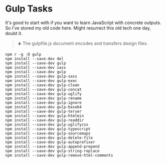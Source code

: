 # Gulp Tasks

It's good to start with if you want to learn JavaScript with concrete outputs.
So I've stored my old code here. Might resurrect this old tech one day, doubt it.

> 🠋 The gulpfile.js document encodes and transfers design files.

    npm r -g -D gulp
    npm install --save-dev del
    npm install --save-dev gulp
    npm install --save-dev sass
    npm install --save-dev gulp
    npm install --save-dev gulp-sass
    npm install --save-dev gulp-exec
    npm install --save-dev gulp-clean
    npm install --save-dev gulp-concat
    npm install --save-dev gulp-uglify
    npm install --save-dev gulp-rename
    npm install --save-dev gulp-ignore
    npm install --save-dev gulp-base64
    npm install --save-dev gulp-terser
    npm install --save-dev gulp-htmlmin
    npm install --save-dev gulp-readdir
    npm install --save-dev gulp-uglifycss
    npm install --save-dev gulp-typescript
    npm install --save-dev gulp-sourcemaps
    npm install --save-dev gulp-delete-file
    npm install --save-dev gulp-autoprefixer
    npm install --save-dev gulp-append-prepend
    npm install --save-dev gulp-string-replace
    npm install --save-dev gulp-remove-html-comments
